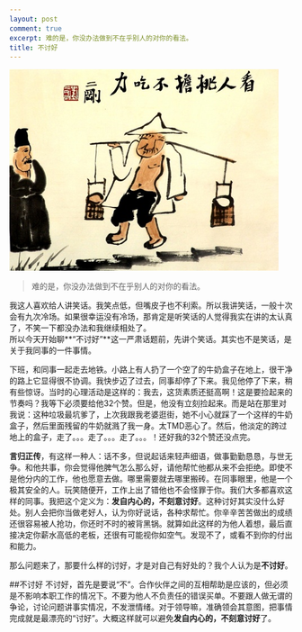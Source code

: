 ```yaml
---
layout: post
comment: true
excerpt: 难的是，你没办法做到不在乎别人的对你的看法。
title: 不讨好
---
```


![image](../images/taohao.jpg)

> 难的是，你没办法做到不在乎别人的对你的看法。

我这人喜欢给人讲笑话。我笑点低，但嘴皮子也不利索。所以我讲笑话，一般十次会有九次冷场。如果很幸运没有冷场，那肯定是听笑话的人觉得我实在讲的太认真了，不笑一下都没办法和我继续相处了。  
所以今天开始聊**“不讨好”**这一严肃话题前，先讲个笑话。其实也不是笑话，是关于我同事的一件事情。

下班，和同事一起走去地铁。小路上有人扔了一个空了的牛奶盒子在地上，很干净的路上它显得很不协调。我快步迈了过去，同事却停了下来。我见他停了下来，稍有些惊讶。当时的心理活动是这样的：我去，这货素质还挺高啊！这是要捡起来的节奏吗？我等下必须要给他32个赞。但是，他没有立刻捡起来。而是站在那里对我说：这种垃圾最坑爹了，上次我跟我老婆逛街，她不小心就踩了一个这样的牛奶盒子，然后里面残留的牛奶就溅了我一身。太TMD恶心了。然后，他淡定的跨过地上的盒子，走了。。。走了。。。走了。。。！还好我的32个赞还没点完。

**言归正传**，有这样一种人：话不多，但说起话来轻声细语，做事勤勤恳恳，与世无争。和他共事，你会觉得他脾气怎么那么好，请他帮忙他都从来不会拒绝。即使不是他分内的工作，他也愿意去做。哪里需要就去哪里搬砖。在同事眼里，他是一个极其安全的人。玩笑随便开，工作上出了错他也不会怪罪于你。我们大多都喜欢这样的同事。我把这个定义为：**发自内心的，不刻意讨好**。这种讨好其实没什么好处。别人会把你当做老好人，认为你好说话，各种求帮忙。你辛辛苦苦做出的成绩还很容易被人抢功，你还时不时的被背黑锅。就算如此这样的为他人着想，最后直接决定你薪水高低的老板，还很有可能视你如空气。发现不了，或看不到你的付出和能力。

那么问题来了，那要什么样的讨好，才是对自己有好处的？我个人认为是**不讨好**。

##不讨好
不讨好，首先是要说“不”。合作伙伴之间的互相帮助是应该的，但必须是不影响本职工作的情况下。不要为他人不负责任的错误买单。不要跟人做无谓的争论，讨论问题讲事实情况，不发泄情绪。对于领导嘛，准确领会其意图，把事情完成就是最漂亮的“讨好”。大概这样就可以避免**发自内心的，不刻意讨好**了。
